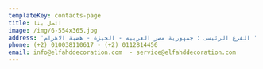 ```yaml
---
templateKey: contacts-page
title: اتصل بنا
image: /img/6-554x365.jpg
address: 'الفرع الرئيسى : جمهورية مصر العربيه - الجيزة - هضبة الاهرام '
phone: (+2) 010038110617 - (+2) 0112814456
email: info@elfahddecoration.com  - service@elfahddecoration.com
---
```


